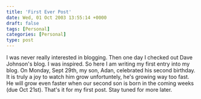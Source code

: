 ```yaml
---
title: 'First Ever Post'
date: Wed, 01 Oct 2003 13:55:14 +0000
draft: false
tags: [Personal]
categories: [Personal]
type: post
---
```


I was never really interested in blogging. Then one day I checked out Dave Johnson's blog. I was inspired. So here I am writing my first entry into my blog. On Monday, Sept 29th, my son, Adan, celebrated his second birthday. It is truly a joy to watch him grow unfortuntely, he's growing way too fast. He will grow even faster when our second son is born in the coming weeks (due Oct 21st). That's it for my first post. Stay tuned for more later.